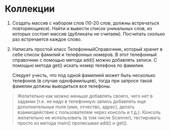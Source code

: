 # Коллекции

1. Создать массив с набором слов (10-20 слов, должны встречаться повторяющиеся). 
   Найти и вывести список уникальных слов, из которых состоит массив (дубликаты не считаем). Посчитать сколько раз встречается каждое слово.

2. Написать простой класс ТелефонныйСправочник, который хранит в себе список фамилий и телефонных номеров. 
   В этот телефонный справочник с помощью метода add() можно добавлять записи. 
   С помощью метода get() искать номер телефона по фамилии. 
   
   Следует учесть, что под одной фамилией может быть несколько телефонов (в случае однофамильцев), тогда при запросе такой фамилии должны выводиться все телефоны.
   
> Желательно как можно меньше добавлять своего, чего нет в задании (т.е. не надо в телефонную запись добавлять еще дополнительные поля (имя, отчество, адрес), делать взаимодействие с пользователем через консоль и т.д.). 
> Консоль желательно не использовать (в том числе Scanner), тестировать просто из метода main() прописывая add() и get().